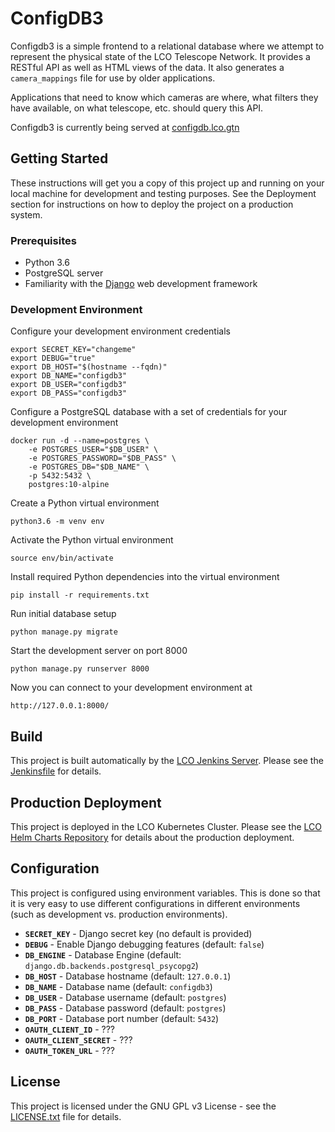 # ConfigDB3

Configdb3 is a simple frontend to a relational database where we attempt to
represent the physical state of the LCO Telescope Network. It provides a
RESTful API as well as HTML views of the data. It also generates a
`camera_mappings` file for use by older applications.

Applications that need to know which cameras are where, what filters they have
available, on what telescope, etc. should query this API.

Configdb3 is currently being served at
[configdb.lco.gtn](http://configdb.lco.gtn)

## Getting Started

These instructions will get you a copy of this project up and running on your
local machine for development and testing purposes. See the Deployment section
for instructions on how to deploy the project on a production system.

### Prerequisites

* Python 3.6
* PostgreSQL server
* Familiarity with the [Django](https://www.djangoproject.com/) web development framework

### Development Environment

Configure your development environment credentials

    export SECRET_KEY="changeme"
    export DEBUG="true"
    export DB_HOST="$(hostname --fqdn)"
    export DB_NAME="configdb3"
    export DB_USER="configdb3"
    export DB_PASS="configdb3"

Configure a PostgreSQL database with a set of credentials for your development
environment

    docker run -d --name=postgres \
        -e POSTGRES_USER="$DB_USER" \
        -e POSTGRES_PASSWORD="$DB_PASS" \
        -e POSTGRES_DB="$DB_NAME" \
        -p 5432:5432 \
        postgres:10-alpine

Create a Python virtual environment

    python3.6 -m venv env

Activate the Python virtual environment

    source env/bin/activate

Install required Python dependencies into the virtual environment

    pip install -r requirements.txt

Run initial database setup

    python manage.py migrate

Start the development server on port 8000

    python manage.py runserver 8000

Now you can connect to your development environment at

    http://127.0.0.1:8000/

## Build

This project is built automatically by the [LCO Jenkins Server](http://jenkins.lco.gtn/).
Please see the [Jenkinsfile](Jenkinsfile) for details.

## Production Deployment

This project is deployed in the LCO Kubernetes Cluster. Please see the
[LCO Helm Charts Repository](https://github.com/LCOGT/helm-charts) for details
about the production deployment.

## Configuration

This project is configured using environment variables. This is done so that it
is very easy to use different configurations in different environments (such as
development vs. production environments).

- **`SECRET_KEY`** - Django secret key (no default is provided)
- **`DEBUG`** - Enable Django debugging features (default: `false`)
- **`DB_ENGINE`** - Database Engine (default: `django.db.backends.postgresql_psycopg2`)
- **`DB_HOST`** - Database hostname (default: `127.0.0.1`)
- **`DB_NAME`** - Database name (default: `configdb3`)
- **`DB_USER`** - Database username (default: `postgres`)
- **`DB_PASS`** - Database password (default: `postgres`)
- **`DB_PORT`** - Database port number (default: `5432`)
- **`OAUTH_CLIENT_ID`** - ???
- **`OAUTH_CLIENT_SECRET`** - ???
- **`OAUTH_TOKEN_URL`** - ???

## License

This project is licensed under the GNU GPL v3 License - see the
[LICENSE.txt](LICENSE.txt) file for details.
